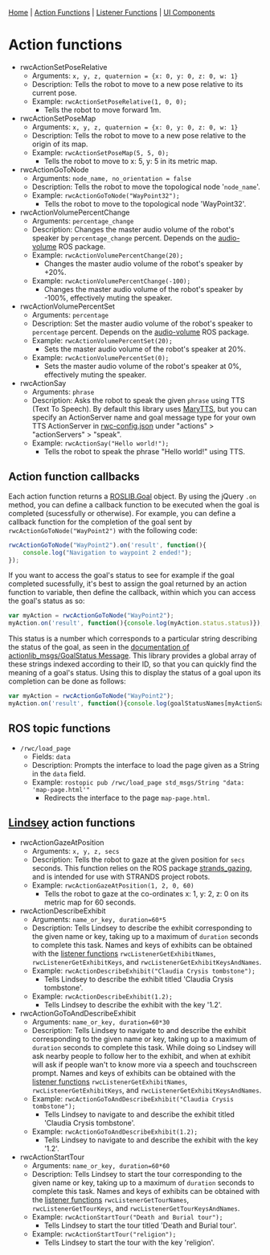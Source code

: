 [Home](https://github.com/laurencejbelliott/roswebcomponents) | [Action Functions](/docs/action-functions.md) | [Listener Functions](/docs/listener-functions.md) | [UI Components](/docs/ui-components.md)
# Action functions
 - rwcActionSetPoseRelative
    - Arguments: `x, y, z, quaternion = {x: 0, y: 0, z: 0, w: 1}`
    - Description: Tells the robot to move to a new pose relative to its current pose.
    - Example: `rwcActionSetPoseRelative(1, 0, 0);`
        - Tells the robot to move forward 1m. 
 - rwcActionSetPoseMap
    - Arguments: `x, y, z, quaternion = {x: 0, y: 0, z: 0, w: 1}`
    - Description: Tells the robot to move to a new pose relative to the origin of its map.
    - Example: `rwcActionSetPoseMap(5, 5, 0);`
        - Tells the robot to move to x: 5, y: 5 in its metric map. 
 - rwcActionGoToNode
    - Arguments: `node_name, no_orientation = false`
    - Description: Tells the robot to move the topological node '`node_name`'.
    - Example: `rwcActionGoToNode("WayPoint32");`
        - Tells the robot to move to the topological node 'WayPoint32'. 
 - rwcActionVolumePercentChange
    - Arguments: `percentage_change`
    - Description: Changes the master audio volume of the robot's speaker by `percentage_change` percent. Depends on the [audio-volume](https://github.com/laurencejbelliott/audio-volume) ROS package.
    - Example: `rwcActionVolumePercentChange(20);`
        - Changes the master audio volume of the robot's speaker by +20%.
    - Example: `rwcActionVolumePercentChange(-100);`
        - Changes the master audio volume of the robot's speaker by -100%, effectively muting the speaker.
- rwcActionVolumePercentSet
    - Arguments: `percentage`
    - Description: Set the master audio volume of the robot's speaker to `percentage` percent. Depends on the [audio-volume](https://github.com/laurencejbelliott/audio-volume) ROS package.
    - Example: `rwcActionVolumePercentSet(20);`
        - Sets the master audio volume of the robot's speaker at 20%.
    - Example: `rwcActionVolumePercentSet(0);`
        - Sets the master audio volume of the robot's speaker at 0%, effectively muting the speaker.
 - rwcActionSay
    - Arguments: `phrase`
    - Description: Asks the robot to speak the given `phrase` using TTS (Text To Speech). By default this library uses [MaryTTS](https://github.com/strands-project/strands_ui/tree/hydro-devel/mary_tts), but you can specify an ActionServer name and goal message type for your own TTS ActionServer in [rwc-config.json](/rwc-config.json) under "actions" > "actionServers" > "speak".
    - Example: `rwcActionSay("Hello world!");`
        - Tells the robot to speak the phrase "Hello world!" using TTS.


## Action function callbacks
Each action function returns a [ROSLIB.Goal](http://robotwebtools.org/jsdoc/roslibjs/r2/symbols/ROSLIB.Goal.html) object. By using the jQuery `.on` method, you can define a callback function to be executed when the goal is completed (sucessfully or otherwise). For example, you can define a callback function for the completion of the goal sent by `rwcActionGoToNode("WayPoint2")` with the following code:
```javascript
rwcActionGoToNode("WayPoint2").on('result', function(){
    console.log("Navigation to waypoint 2 ended!");
});
```
If you want to access the goal's status to see for example if the goal completed sucessfully, it's best to assign the goal returned by an action function to variable, then define the callback, within which you can access the goal's status as so:
```javascript
var myAction = rwcActionGoToNode("WayPoint2");
myAction.on('result', function(){console.log(myAction.status.status)});
```
This status is a number which corresponds to a particular string describing the status of the goal, as seen in the [documentation of actionlib_msgs/GoalStatus Message](http://docs.ros.org/kinetic/api/actionlib_msgs/html/msg/GoalStatus.html). This library provides a global array of these strings indexed according to their ID, so that you can quickly find the meaning of a goal's status. Using this to display the status of a goal upon its completion can be done as follows:
```javascript
var myAction = rwcActionGoToNode("WayPoint2");
myAction.on('result', function(){console.log(goalStatusNames[myActionSay.status.status])});
```

## ROS topic functions
- `/rwc/load_page`
    - Fields: `data`
    - Description: Prompts the interface to load the page given as a String in the `data` field.
    - Example: `rostopic pub /rwc/load_page std_msgs/String "data: 'map-page.html'"`
        - Redirects the interface to the page `map-page.html`.

## [Lindsey](https://lcas.lincoln.ac.uk/wp/projects/lindsey-a-robot-tour-guide/) action functions
- rwcActionGazeAtPosition
    - Arguments: `x, y, z, secs`
    - Description: Tells the robot to gaze at the given position for `secs` seconds. This function relies on the ROS package [strands_gazing](https://github.com/strands-project/strands_hri/tree/hydro-devel/strands_gazing), and is intended for use with STRANDS project robots.
    - Example: `rwcActionGazeAtPosition(1, 2, 0, 60)`
        - Tells the robot to gaze at the co-ordinates x: 1, y: 2, z: 0 on its metric map for 60 seconds.
 - rwcActionDescribeExhibit
    - Arguments: `name_or_key, duration=60*5`
    - Description: Tells Lindsey to describe the exhibit corresponding to the given name or key, taking up to a maximum of `duration` seconds to complete this task. Names and keys of exhibits can be obtained with the [listener functions](/docs/listener-functions.md) `rwcListenerGetExhibitNames`, `rwcListenerGetExhibitKeys`, and `rwcListenerGetExhibitKeysAndNames`.
    - Example: `rwcActionDescribeExhibit("Claudia Crysis tombstone");`
        - Tells Lindsey to describe the exhibit titled 'Claudia Crysis tombstone'.
    - Example: `rwcActionDescribeExhibit(1.2);`
        - Tells Lindsey to describe the exhibit with the key '1.2'.
 - rwcActionGoToAndDescribeExhibit
    - Arguments: `name_or_key, duration=60*30`
    - Description: Tells Lindsey to navigate to and describe the exhibit corresponding to the given name or key, taking up to a maximum of `duration` seconds to complete this task. While doing so Lindsey will ask nearby people to follow her to the exhibit, and when at exhibit will ask if people wan't to know more via a speech and touchscreen prompt. Names and keys of exhibits can be obtained with the [listener functions](/docs/listener-functions.md) `rwcListenerGetExhibitNames`, `rwcListenerGetExhibitKeys`, and `rwcListenerGetExhibitKeysAndNames`.
    - Example: `rwcActionGoToAndDescribeExhibit("Claudia Crysis tombstone");`
        - Tells Lindsey to navigate to and describe the exhibit titled 'Claudia Crysis tombstone'.
    - Example: `rwcActionGoToAndDescribeExhibit(1.2);`
        - Tells Lindsey to navigate to and describe the exhibit with the key '1.2'.
 - rwcActionStartTour
    - Arguments: `name_or_key, duration=60*60`
    - Description: Tells Lindsey to start the tour corresponding to the given name or key, taking up to a maximum of `duration` seconds to complete this task. Names and keys of exhibits can be obtained with the [listener functions](/docs/listener-functions.md) `rwcListenerGetTourNames`, `rwcListenerGetTourKeys`, and `rwcListenerGetTourKeysAndNames`.
    - Example: `rwcActionStartTour("Death and Burial tour");`
        - Tells Lindsey to start the tour titled 'Death and Burial tour'.
    - Example: `rwcActionStartTour("religion");`
        - Tells Lindsey to start the tour with the key 'religion'.